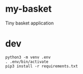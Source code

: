 # my-basket
Tiny basket application

# dev

```shell
python3 -m venv .env
. .env/bin/activate
pip3 install -r requirements.txt
```


